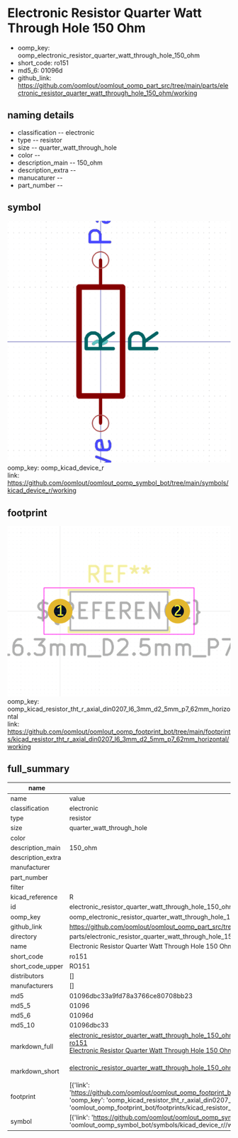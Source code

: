 # Electronic Resistor Quarter Watt Through Hole 150 Ohm

  
* oomp_key: oomp_electronic_resistor_quarter_watt_through_hole_150_ohm 
* short_code: ro151
* md5_6: 01096d  
* github_link: https://github.com/oomlout/oomlout_oomp_part_src/tree/main/parts/electronic_resistor_quarter_watt_through_hole_150_ohm/working  
## naming details
* classification -- electronic
* type -- resistor
* size -- quarter_watt_through_hole
* color -- 
* description_main -- 150_ohm
* description_extra -- 
* manucaturer -- 
* part_number -- 



## symbol

![](symbol/0/working/working_600.png)  
oomp_key: oomp_kicad_device_r  
link: https://github.com/oomlout/oomlout_oomp_symbol_bot/tree/main/symbols/kicad_device_r/working  

## footprint

![](footprint/0/working/working_600.png)  
oomp_key: oomp_kicad_resistor_tht_r_axial_din0207_l6_3mm_d2_5mm_p7_62mm_horizontal  
link: https://github.com/oomlout/oomlout_oomp_footprint_bot/tree/main/footprints/kicad_resistor_tht_r_axial_din0207_l6_3mm_d2_5mm_p7_62mm_horizontal/working  

## full_summary
| name | value | 
| --- | --- | 
| name | value | 
| classification | electronic | 
| type | resistor | 
| size | quarter_watt_through_hole | 
| color |  | 
| description_main | 150_ohm | 
| description_extra |  | 
| manufacturer |  | 
| part_number |  | 
| filter |  | 
| kicad_reference | R | 
| id | electronic_resistor_quarter_watt_through_hole_150_ohm | 
| oomp_key | oomp_electronic_resistor_quarter_watt_through_hole_150_ohm | 
| github_link | https://github.com/oomlout/oomlout_oomp_part_src/tree/main/parts/electronic_resistor_quarter_watt_through_hole_150_ohm/working | 
| directory | parts/electronic_resistor_quarter_watt_through_hole_150_ohm | 
| name | Electronic Resistor Quarter Watt Through Hole 150 Ohm | 
| short_code | ro151 | 
| short_code_upper | RO151 | 
| distributors | [] | 
| manufacturers | [] | 
| md5 | 01096dbc33a9fd78a3766ce80708bb23 | 
| md5_5 | 01096 | 
| md5_6 | 01096d | 
| md5_10 | 01096dbc33 | 
| markdown_full | [electronic_resistor_quarter_watt_through_hole_150_ohm](https://github.com/oomlout/oomlout_oomp_part_src/tree/main/parts/electronic_resistor_quarter_watt_through_hole_150_ohm/working)<br>[ro151](https://github.com/oomlout/oomlout_oomp_part_src/tree/main/parts/electronic_resistor_quarter_watt_through_hole_150_ohm/working)<br>[Electronic Resistor Quarter Watt Through Hole 150 Ohm](https://github.com/oomlout/oomlout_oomp_part_src/tree/main/parts/electronic_resistor_quarter_watt_through_hole_150_ohm/working)<br><br> | 
| markdown_short | [electronic_resistor_quarter_watt_through_hole_150_ohm](https://github.com/oomlout/oomlout_oomp_part_src/tree/main/parts/electronic_resistor_quarter_watt_through_hole_150_ohm/working)<br><br> | 
| footprint | [{'link': 'https://github.com/oomlout/oomlout_oomp_footprint_bot/tree/main/foootprntss/kicad_resistor_tht_r_axial_din0207_l6_3mm_d2_5mm_p7_62mm_horizontal', 'oomp_key': 'oomp_kicad_resistor_tht_r_axial_din0207_l6_3mm_d2_5mm_p7_62mm_horizontal', 'directory': 'oomlout_oomp_footprint_bot/footprints/kicad_resistor_tht_r_axial_din0207_l6_3mm_d2_5mm_p7_62mm_horizontal//working/working.kicad_mod'}] | 
| symbol | [{'link': 'https://github.com/oomlout/oomlout_oomp_symbol_bot/tree/main/symbols/kicad_device_r', 'oomp_key': 'oomp_kicad_device_r', 'directory': 'oomlout_oomp_symbol_bot/symbols/kicad_device_r//working/working.kicad_sym'}] | 
